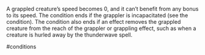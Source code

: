 A grappled creature’s speed becomes 0, and it can’t benefit from any bonus to its speed.
The condition ends if the grappler is incapacitated (see the condition).
The condition also ends if an effect removes the grappled creature from the reach of the grappler or grappling effect, such as when a creature is hurled away by the thunderwave spell.

#conditions